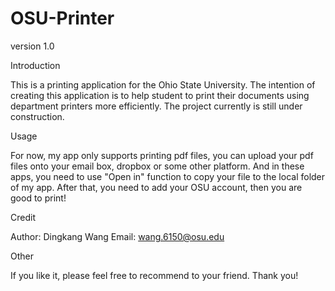 # OSU-Printer
version 1.0

Introduction

This is a printing application for the Ohio State University. The intention of creating this application is to help student to print their documents using department printers more efficiently. The project currently is still under construction.

Usage

For now, my app only supports printing pdf files, you can upload your pdf files onto your email box, dropbox or some other platform. And in these apps, you need to use "Open in" function to copy your file to the local folder of my app. After that, you need to add your OSU account, then you are good to print!

Credit

Author: Dingkang Wang
Email: wang.6150@osu.edu 

Other

If you like it, please feel free to recommend to your friend. 
Thank you!

